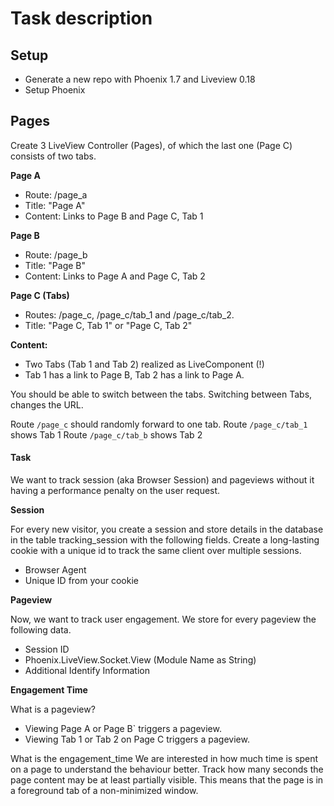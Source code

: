 # Task description


## Setup

* Generate a new repo with Phoenix 1.7 and Liveview 0.18
* Setup Phoenix

## Pages

Create 3 LiveView Controller (Pages), of which the last one (Page C) consists of two tabs.

**Page A**

* Route: /page_a
* Title: "Page A"
* Content: Links to Page B and Page C, Tab 1

**Page B**

* Route: /page_b
* Title: "Page B"
* Content: Links to Page A and Page C, Tab 2

**Page C (Tabs)**

* Routes: /page_c, /page_c/tab_1 and /page_c/tab_2.
* Title: "Page C, Tab 1" or "Page C, Tab 2"

**Content:**

* Two Tabs (Tab 1 and Tab 2) realized as LiveComponent (!)
* Tab 1 has a link to Page B, Tab 2 has a link to Page A.

You should be able to switch between the tabs.
Switching between Tabs, changes the URL.

Route `/page_c` should randomly forward to one tab.
Route `/page_c/tab_1` shows Tab 1
Route `/page_c/tab_b` shows Tab 2

#### Task

We want to track session (aka Browser Session) and pageviews without it having a performance penalty on the user request.

**Session**

For every new visitor, you create a session and store details in the database in the table tracking_session with the following fields. Create a long-lasting cookie with a unique id to track the same client over multiple sessions.

* Browser Agent
* Unique ID from your cookie

**Pageview**

Now, we want to track user engagement. We store for every pageview the following data.

* Session ID
* Phoenix.LiveView.Socket.View (Module Name as String)
* Additional Identify Information

**Engagement Time**

What is a pageview?

* Viewing Page A or Page B` triggers a pageview.
* Viewing Tab 1 or Tab 2 on Page C triggers a pageview.

What is the engagement_time
We are interested in how much time is spent on a page to understand the behaviour better.
Track how many seconds the page content may be at least partially visible. This means that the page is in a foreground tab of a non-minimized window.
